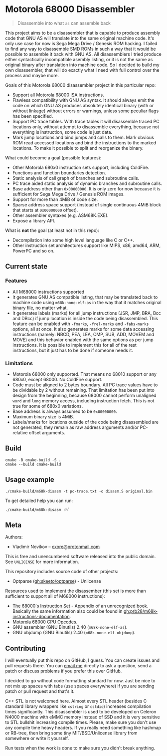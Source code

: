 # Motorola 68000 Disassembler

> Disassemble into what `as` can assemble back

This project aims to be a disassembler that is capable to produce assembly code
that GNU AS will translate into the same original machine code. It's only use
case for now is Sega Mega Drive / Genesis ROM hacking. I failed to find any way
to disassemble SMD ROMs in such a way that it would be possible to assemble it
back with GNU AS. All disassemblers I tried produce either syntactically
incompatible asembly listing, or it is not the same as original binary after
translation into machine code. So I decided to build my own disassembler, that
will do exactly what I need with full control over the process and maybe more.

Goals of this Motorola 68000 disassembler project in this particular repo:
- Support all Motorola 68000 ISA instructions.
- Flawless compatibility with GNU AS syntax. It should always emit the code on
  which GNU AS produces absolutely identical binary (with or without linkage)
  without errors or warnings, unless some peculiar flags has been specified.
- Support PC trace tables. With trace tables it will disassemble traced PC
  locations only, without attempt to disassemble everything, because not
  everything is instruction, some code is just data.
- Mark jump locations and bind jumps and calls to them. Mark obvious ROM read
  accessed locations and bind the instructions to the marked locations. To make
  it possible to split and reorganize the binary.

What could become a goal (possible features):
- Other Motorola 680x0 instruction sets support, including ColdFire.
- Functions and function boundaries detection.
- Static analysis of call graph of branches and subroutine calls.
- PC trace aided static analysis of dynamic branches and subroutine calls.
- Base address other than `0x00000000`. It is only zero for now because it is
  sufficient for Sega Mega Drive / Genesis ROM images.
- Support for more than 4MiB of code size.
- Sparse address space support (instead of single continuous 4MiB block that
  starts at `0x00000000` offset).
- Other assembler syntaxes (e.g. ASM68K.EXE).
- Expose a library API.

What is **not** the goal (at least not in this repo):
- Decompilation into some high level language like C or C++.
- Other instruction set architectures support like MIPS, x86, amd64, ARM,
  PowerPC and so on.

## Current state

### Features

- All M68000 instructions supported
- It generates GNU AS compatible listing, that may be translated back to machine
  code using `m68k-none-elf-as` in the way that it matches original binary file,
  no matter what.
- It generates labels (marks) for all jump instructions (JSR, JMP, BRA, Bcc and
  DBcc) if jump location is inside the code being disassembled. This feature can
  be enabled with `-fmarks`, `-frel-marks` and `-fabs-marks` options, all at
  once. It also generates marks for some data accessing instructions (namely:
  NBCD, PEA, LEA, CMP, SUB, ADD, MOVEM and MOVE) and this behavior enabled with
  the same options as per jump instructions. It is possible to implement this
  for all of the rest instructions, but it just has to be done if someone needs
  it.

### Limitations

- Motorola 68000 only supported. That means no 68010 support or any 680x0,
  except 68000. No ColdFire support.
- Code must be aligned to 2 bytes boundary. All PC trace values have to be
  dividable by 2 without remaining. That limitation has been put into design
  from the beginning, because 68000 cannot perform unaligned `word` and `long`
  memory access, including instruction fetch. This is not true for some of 680x0
  variations.
- Base address is always assumed to be `0x00000000`.
- Maximum binary size is 4MiB.
- Labels/marks for locations outside of the code being disassembled are not
  generated, they remain as raw address arguments and/or PC-relative offset
  arguments.

## Build

```
cmake -B cmake-build -S .
cmake --build cmake-build
```

## Usage example

```
./cmake-build/m68k-disasm -t pc-trace.txt -o disasm.S original.bin
```

To get detailed help you can run:

```
./cmake-build/m68k-disasm -h`
```

## Meta

Authors:
- Vladimir Novikov – oxore@protonmail.com

This is free and unencumbered software released into the public domain. See
``UNLICENSE`` for more information.

This repository includes source code of other projects:
- Optparse ([gh:skeeto/optparse](https://github.com/skeeto/optparse)) - Unlicense

Resources used to implement the disassember (this set is more than sufficient to
support all of M68000 instructions):
- [The 68000's Instruction Set](http://wpage.unina.it/rcanonic/didattica/ce1/docs/68000.pdf) - Appendix of an unrecognized book. Basically the same information also could be found in [gh:prb28/m68k-instructions-documentation](https://github.com/prb28/m68k-instructions-documentation).
- [Motorola 68000 CPU Opcodes](http://goldencrystal.free.fr/M68kOpcodes-v2.3.pdf).
- GNU assembler (GNU Binutils) 2.40 (`m68k-none-elf-as`).
- GNU objdump (GNU Binutils) 2.40 (`m68k-none-elf-objdump`).

## Contributing

I will eventually put this repo on GitHub, I guess. You can create issues and
pull requests there. You can [email me](mailto:oxore@protonmail.com) directly to
ask a question, send a patch or discuss problems if you prefer this over GitHub.

I decided to go without code formatting standard for now. Just be nice to not
mix up spaces with tabs (use spaces everywhere) if you are sending patch or
pull request and that's it.

C++ STL is not welcomed here. Almost every STL header (besides C standard
library wrappers like `cstring` or `cstdio`) increases compilation times
significantly. This disassembler is used to be developed on Celeron N4000
machine with eMMC memory instead of SSD and it is very sensitive to STL bullshit
increasing compile times. Please, make sure you don't use any compile time heavy
headers. If you really need something like hashmap or RB-tree, then bring some
tiny MIT/BSD/Unlicense library from somewhere or write it yourself.

Run tests when the work is done to make sure you didn't break anything.

<!-- Markdown link & img dfn's -->
[readme-template]: https://github.com/dbader/readme-template
